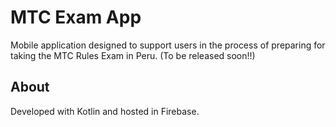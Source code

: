# MTC Exam App

Mobile application designed to support users in the process of preparing for taking the MTC Rules Exam in Peru. (To be released soon!!)

## About

Developed with Kotlin and hosted in Firebase.
